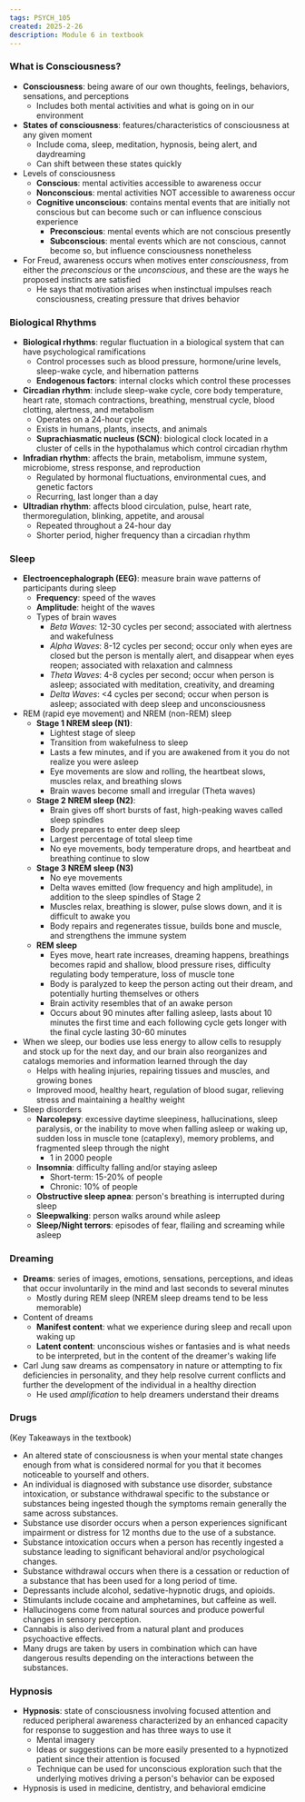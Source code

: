 ```yaml
---
tags: PSYCH_105
created: 2025-2-26
description: Module 6 in textbook
---
```


### What is Consciousness?

- **Consciousness**: being aware of our own thoughts, feelings, behaviors, sensations, and perceptions
	- Includes both mental activities and what is going on in our environment
- **States of consciousness**: features/characteristics of consciousness at any given moment
	- Include coma, sleep, meditation, hypnosis, being alert, and daydreaming
	- Can shift between these states quickly
- Levels of consciousness
	- **Conscious**: mental activities accessible to awareness occur
	- **Nonconscious**: mental activities NOT accessible to awareness occur
	- **Cognitive unconscious**: contains mental events that are initially not conscious but can become such or can influence conscious experience
		- **Preconscious**: mental events which are not conscious presently
		- **Subconscious**: mental events which are not conscious, cannot become so, but influence consciousness nonetheless
- For Freud, awareness occurs when motives enter *consciousness*, from either the *preconscious* or the *unconscious*, and these are the ways he proposed instincts are satisfied
	- He says that motivation arises when instinctual impulses reach consciousness, creating pressure that drives behavior

### Biological Rhythms

- **Biological rhythms**: regular fluctuation in a biological system that can have psychological ramifications
	- Control processes such as blood pressure, hormone/urine levels, sleep-wake cycle, and hibernation patterns
	- **Endogenous factors**: internal clocks which control these processes
- **Circadian rhythm**: include sleep-wake cycle, core body temperature, heart rate, stomach contractions, breathing, menstrual cycle, blood clotting, alertness, and metabolism
	- Operates on a 24-hour cycle
	- Exists in humans, plants, insects, and animals
	- **Suprachiasmatic nucleus (SCN)**: biological clock located in a cluster of cells in the hypothalamus which control circadian rhythm
- **Infradian rhythm**: affects the brain, metabolism, immune system, microbiome, stress response, and reproduction
	- Regulated by hormonal fluctuations, environmental cues, and genetic factors
	- Recurring, last longer than a day
- **Ultradian rhythm**: affects blood circulation, pulse, heart rate, thermoregulation, blinking, appetite, and arousal
	- Repeated throughout a 24-hour day
	- Shorter period, higher frequency than a circadian rhythm

### Sleep

- **Electroencephalograph (EEG)**: measure brain wave patterns of participants during sleep
	- **Frequency**: speed of the waves
	- **Amplitude**: height of the waves
	- Types of brain waves
		- *Beta Waves*: 12-30 cycles per second; associated with alertness and wakefulness
		- *Alpha Waves*: 8-12 cycles per second; occur only when eyes are closed but the person is mentally alert, and disappear when eyes reopen; associated with relaxation and calmness
		- *Theta Waves*: 4-8 cycles per second; occur when person is asleep; associated with meditation, creativity, and dreaming
		- *Delta Waves*: <4 cycles per second; occur when person is asleep; associated with deep sleep and unconsciousness
- REM (rapid eye movement) and NREM (non-REM) sleep
	- **Stage 1 NREM sleep (N1)**: 
		- Lightest stage of sleep
		- Transition from wakefulness to sleep
		- Lasts a few minutes, and if you are awakened from it you do not realize you were asleep
		- Eye movements are slow and rolling, the heartbeat slows, muscles relax, and breathing slows
		- Brain waves become small and irregular (Theta waves)
	- **Stage 2 NREM sleep (N2)**: 
		- Brain gives off short bursts of fast, high-peaking waves called sleep spindles
		- Body prepares to enter deep sleep
		- Largest percentage of total sleep time
		- No eye movements, body temperature drops, and heartbeat and breathing continue to slow
	- **Stage 3 NREM sleep (N3)**
		- No eye movements
		- Delta waves emitted (low frequency and high amplitude), in addition to the sleep spindles of Stage 2
		- Muscles relax, breathing is slower, pulse slows down, and it is difficult to awake you
		- Body repairs and regenerates tissue, builds bone and muscle, and strengthens the immune system
	- **REM sleep**
		- Eyes move, heart rate increases, dreaming happens, breathings becomes rapid and shallow, blood pressure rises, difficulty regulating body temperature, loss of muscle tone
		- Body is paralyzed to keep the person acting out their dream, and potentially hurting themselves or others
		- Brain activity resembles that of an awake person
		- Occurs about 90 minutes after falling asleep, lasts about 10 minutes the first time and each following cycle gets longer with the final cycle lasting 30-60 minutes
- When we sleep, our bodies use less energy to allow cells to resupply and stock up for the next day, and our brain also reorganizes and catalogs memories and information learned through the day
	- Helps with healing injuries, repairing tissues and muscles, and growing bones
	- Improved mood, healthy heart, regulation of blood sugar, relieving stress and maintaining a healthy weight
- Sleep disorders
	- **Narcolepsy**: excessive daytime sleepiness, hallucinations, sleep paralysis, or the inability to move when falling asleep or waking up, sudden loss in muscle tone (cataplexy), memory problems, and fragmented sleep through the night
		- 1 in 2000 people
	- **Insomnia**: difficulty falling and/or staying asleep
		- Short-term: 15-20% of people
		- Chronic: 10% of people
	- **Obstructive sleep apnea**: person's breathing is interrupted during sleep
	- **Sleepwalking**: person walks around while asleep
	- **Sleep/Night terrors**: episodes of fear, flailing and screaming while asleep

### Dreaming

- **Dreams**: series of images, emotions, sensations, perceptions, and ideas that occur involuntarily in the mind and last seconds to several minutes
	- Mostly during REM sleep (NREM sleep dreams tend to be less memorable)
- Content of dreams
	- **Manifest content**: what we experience during sleep and recall upon waking up
	- **Latent content**: unconscious wishes or fantasies and is what needs to be interpreted, but in the content of the dreamer's waking life
- Carl Jung saw dreams as compensatory in nature or attempting to fix deficiencies in personality, and they help resolve current conflicts and further the development of the individual in a healthy direction
	- He used *amplification* to help dreamers understand their dreams

### Drugs

(Key Takeaways in the textbook)
- An altered state of consciousness is when your mental state changes enough from what is considered normal for you that it becomes noticeable to yourself and others.
- An individual is diagnosed with substance use disorder, substance intoxication, or substance withdrawal specific to the substance or substances being ingested though the symptoms remain generally the same across substances.
- Substance use disorder occurs when a person experiences significant impairment or distress for 12 months due to the use of a substance.
- Substance intoxication occurs when a person has recently ingested a substance leading to significant behavioral and/or psychological changes.
- Substance withdrawal occurs when there is a cessation or reduction of a substance that has been used for a long period of time.
- Depressants include alcohol, sedative-hypnotic drugs, and opioids.
- Stimulants include cocaine and amphetamines, but caffeine as well.
- Hallucinogens come from natural sources and produce powerful changes in sensory perception.
- Cannabis is also derived from a natural plant and produces psychoactive effects.
- Many drugs are taken by users in combination which can have dangerous results depending on the interactions between the substances.

### Hypnosis

- **Hypnosis**: state of consciousness involving focused attention and reduced peripheral awareness characterized by an enhanced capacity for response to suggestion and has three ways to use it
	- Mental imagery
	- Ideas or suggestions can be more easily presented to a hypnotized patient since their attention is focused
	- Technique can be used for unconscious exploration such that the underlying motives driving a person's behavior can be exposed
- Hypnosis is used in medicine, dentistry, and behavioral emdicine